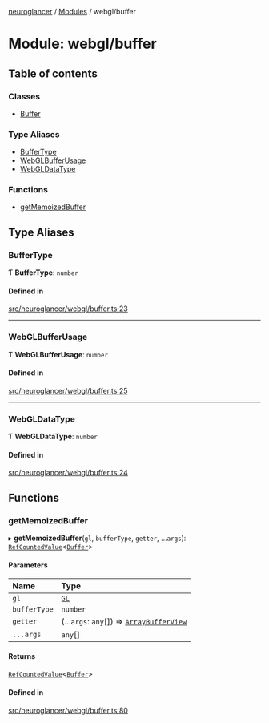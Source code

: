[neuroglancer](../README.md) / [Modules](../modules.md) / webgl/buffer

# Module: webgl/buffer

## Table of contents

### Classes

- [Buffer](../classes/webgl_buffer.Buffer.md)

### Type Aliases

- [BufferType](webgl_buffer.md#buffertype)
- [WebGLBufferUsage](webgl_buffer.md#webglbufferusage)
- [WebGLDataType](webgl_buffer.md#webgldatatype)

### Functions

- [getMemoizedBuffer](webgl_buffer.md#getmemoizedbuffer)

## Type Aliases

### BufferType

Ƭ **BufferType**: `number`

#### Defined in

[src/neuroglancer/webgl/buffer.ts:23](https://github.com/ActiveBrainAtlas2/neuroglancer/blob/1beb5d34/src/neuroglancer/webgl/buffer.ts#L23)

___

### WebGLBufferUsage

Ƭ **WebGLBufferUsage**: `number`

#### Defined in

[src/neuroglancer/webgl/buffer.ts:25](https://github.com/ActiveBrainAtlas2/neuroglancer/blob/1beb5d34/src/neuroglancer/webgl/buffer.ts#L25)

___

### WebGLDataType

Ƭ **WebGLDataType**: `number`

#### Defined in

[src/neuroglancer/webgl/buffer.ts:24](https://github.com/ActiveBrainAtlas2/neuroglancer/blob/1beb5d34/src/neuroglancer/webgl/buffer.ts#L24)

## Functions

### getMemoizedBuffer

▸ **getMemoizedBuffer**(`gl`, `bufferType`, `getter`, ...`args`): [`RefCountedValue`](../classes/util_disposable.RefCountedValue.md)<[`Buffer`](../classes/webgl_buffer.Buffer.md)\>

#### Parameters

| Name | Type |
| :------ | :------ |
| `gl` | [`GL`](../interfaces/webgl_context.GL.md) |
| `bufferType` | `number` |
| `getter` | (...`args`: `any`[]) => [`ArrayBufferView`](../interfaces/annotation_annotation_layer_state._internal_.ArrayBufferView.md) |
| `...args` | `any`[] |

#### Returns

[`RefCountedValue`](../classes/util_disposable.RefCountedValue.md)<[`Buffer`](../classes/webgl_buffer.Buffer.md)\>

#### Defined in

[src/neuroglancer/webgl/buffer.ts:80](https://github.com/ActiveBrainAtlas2/neuroglancer/blob/1beb5d34/src/neuroglancer/webgl/buffer.ts#L80)
